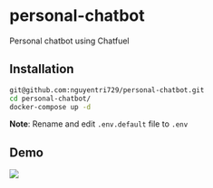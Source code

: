 # personal-chatbot

Personal chatbot using Chatfuel

## Installation

```bash
git@github.com:nguyentri729/personal-chatbot.git
cd personal-chatbot/
docker-compose up -d
```

**Note**: Rename and edit `.env.default` file to `.env`

## Demo
![](https://i.imgur.com/FiOS6VX.png)
